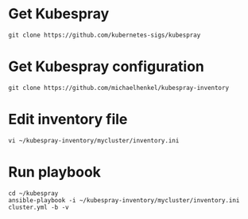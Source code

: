 # Get Kubespray
```
git clone https://github.com/kubernetes-sigs/kubespray
```
# Get Kubespray configuration
```
git clone https://github.com/michaelhenkel/kubespray-inventory
```
# Edit inventory file
```
vi ~/kubespray-inventory/mycluster/inventory.ini
```
# Run playbook
```
cd ~/kubespray
ansible-playbook -i ~/kubespray-inventory/mycluster/inventory.ini cluster.yml -b -v
```
